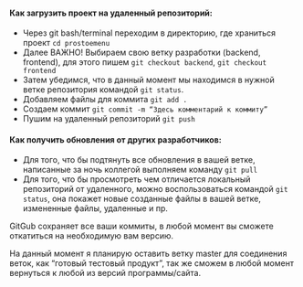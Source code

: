 #### Как загрузить проект на удаленный репозиторий:

*   Через git bash/terminal переходим в директорию, где храниться проект `cd prostoemenu`
*   Далее ВАЖНО! Выбираем свою ветку разработки (backend, frontend), для этого пишем `git checkout backend`, `git checkout frontend`
*   Затем убедимся, что в данный момент мы находимся в нужной ветке репозитория командой `git status`.
*   Добавляем файлы для коммита `git add .`
*   Создаем коммит `git commit -m “Здесь комментарий к коммиту”`
*   Пушим на удаленный репозиторий `git push`

#### Как получить обновления от других разработчиков:

*   Для того, что бы подтянуть все обновления в вашей ветке, написанные за ночь коллегой выполняем команду `git pull`
*   Для того, что бы просмотреть чем отличается локальный репозиторий от удаленного, можно воспользоваться командой `git status`, она покажет новые созданные файлы в вашей ветке, измененные файлы, удаленные и пр.

GitGub сохраняет все ваши коммиты, в любой момент вы сможете откатиться на необходимую вам версию.

На данный момент я планирую оставить ветку master для соединения веток, как “готовый тестовый продукт”, так же сможем в любой момент вернуться к любой из версий программы/сайта.
